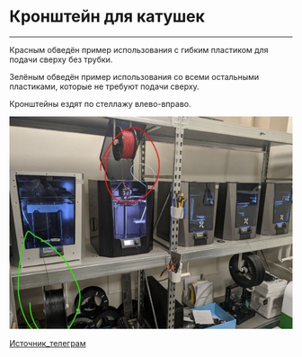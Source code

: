# Кронштейн для катушек
---

Красным обведён пример использования с гибким пластиком для подачи сверху без трубки.

Зелёным обведён пример использования со всеми остальными пластиками, которые не требуют подачи сверху.

Кронштейны ездят по стеллажу влево-вправо.

![Кронштейн_для_катушки_0](./img/Кронштейн_для_катушки_0.jpg)


[Источник_телеграм](https://t.me/Picaso3dUnofficial/211491)